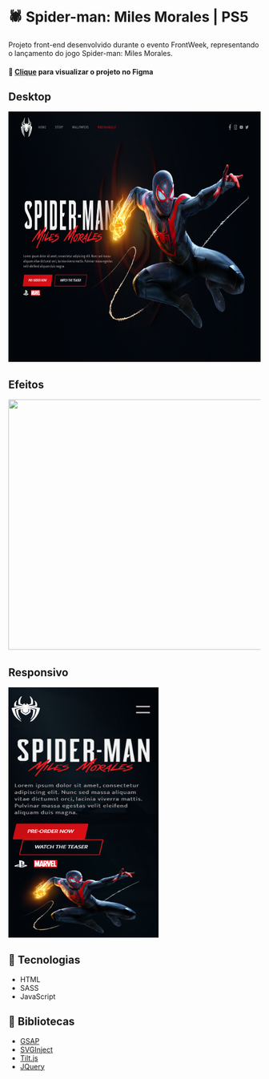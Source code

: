 # :spider: Spider-man: Miles Morales | PS5 

Projeto front-end desenvolvido durante o evento FrontWeek, representando o lançamento do jogo Spider-man: Miles Morales.

#### :art: [Clique](https://www.figma.com/file/4U0X1IIJQKOJRT9zuMyxF2/Spider-Man-Rebecca?node-id=0%3A1) para visualizar o projeto no Figma
## Desktop
<img width="800px" height="500" src="./.github/images/printscreen.png" />


## Efeitos
<img width="800x" height="500" src="./.github/images/spiderman.gif" /> 

## Responsivo

<img width="300px" height="500" src="./.github/images/mobile.png" />

## :rocket: Tecnologias
* HTML
* SASS
* JavaScript

## :wrench: Bibliotecas


* [GSAP](https://greensock.com/gsap/)
* [SVGInject](https://github.com/iconfu/svg-inject)
* [Tilt.js](https://gijsroge.github.io/tilt.js/)
* [JQuery](https://jquery.com/)